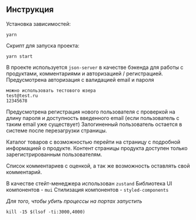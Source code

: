 ## Инструкция

Установка зависимостей:

```
yarn
```

Скрипт для запуска проекта:

```
yarn start
```

В проекте используется `json-server` в качестве бэкенда для работы с продуктами, комментариями и авторизацией / регистрацией.
Предусмотрена авторизация c валидацией email и пароля
```
можно использовать тестового юзера
test@test.ru
12345678
```

Предусмотрена регистрация нового пользователя с проверкой на длину пароля и доступность введенного email (если пользователь с таким email уже существует)
Залогиненный пользователь остается в системе после перезагрузки страницы.

Каталог товаров с возможностью перейти на страницу с подробной информацией о продукте.
Контент страницы продукта доступен только зарегистрированным пользователям.

Список комментариев с оценкой, а так же возможность оставлять свой комментарий.

В качестве стейт-менеджера использован `zustand`
Библиотека UI компонентов - `mui`
Стилизация компонентов - `styled-components`

_Для того, чтобы убить процессы на портах запустить_
```
kill -15 $(lsof -ti:3000,4000)
```

